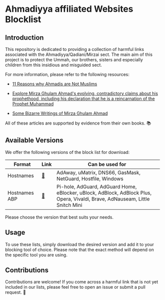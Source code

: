 # Ahmadiyya affiliated Websites Blocklist

## Introduction

This repository is dedicated to providing a collection of harmful links associated with the Ahmadiyya/Qadiani/Mirzai sect. The main aim of this project is to protect the Ummah, our brothers, sisters and especially children from this insidious and misguided sect. 

For more information, please refer to the following resources:

- [11 Reasons why Ahmadis are Not Muslims](https://www.answering-ahmadiyya.org/11-reasons-why-ahmadis-are-not-muslim/)

- [Explore Mirza Ghulam Ahmad's evolving, contradictory claims about his prophethood, including his declaration that he is a reincarnation of the Prophet Muhammad](https://www.answering-ahmadiyya.org/the-true-nature-of-mirza-ghulam-ahmads-claim-of-prophethood/)

- [Some Bizarre Writings of Mirza Ghulam Ahmad](https://www.answering-ahmadiyya.org/some-bizarre-writings-of-mirza-ghulam-ahmad/)

All of these articles are supported by evidence from their own books. 📚

## Available Versions

We offer the following versions of the block list for download:

| Format |       Link  | Can be used for |
|---------|-------------|-------------|
| Hostnames |  [💾]()  |AdAway, uMatrix, DNS66, GasMask, NetGuard, Hostfile, Windows|
| Hostnames ABP |  [💾]() | Pi-hole, AdGuard, AdGuard Home, eBlocker, uBlock, AdBlock, AdBlock Plus, Opera, Vivaldi, Brave, AdNauseam, Little Snitch Mini|

Please choose the version that best suits your needs.

## Usage

To use these lists, simply download the desired version and add it to your blocking tool of choice. Please note that the exact method will depend on the specific tool you are using.

## Contributions

Contributions are welcome! If you come across a harmful link that is not yet included in our lists, please feel free to open an issue or submit a pull request. 🙌
